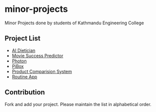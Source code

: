 # minor-projects
Minor Projects done by students of Kathmandu Engineering College

## Project List
- [AI Dietician](https://github.com/shanushka/minorproject)
- [Movie Success Predictor](https://github.com/therj/msp-minor)
- [Photon](https://github.com/amitness/photon)
- [PiBox](https://github.com/squgeim/PiBox)
- [Product Comparision System](https://github.com/suraviregmi/PCS)
- [Routine App](https://github.com/deepsadhi/Routine-App)

## Contribution
Fork and add your project. Please maintain the list in alphabetical order.
